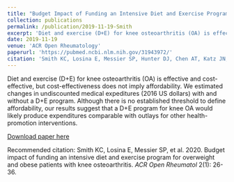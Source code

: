 ```yaml
---
title: "Budget Impact of Funding an Intensive Diet and Exercise Program for Overweight and Obese Patients With Knee Osteoarthritis"
collection: publications
permalink: /publication/2019-11-19-Smith
excerpt: 'Diet and exercise (D+E) for knee osteoarthritis (OA) is effective and cost-effective, but cost-effectiveness does not imply affordability. We estimated changes in undiscounted medical expeditures (2016 US dollars) with and without a D+E program. Although there is no established threshold to define affordability, our results suggest that a D+E program for knee OA would likely produce expenditures comparable with outlays for other health-promotion interventions.'
date: 2019-11-19
venue: 'ACR Open Rheumatology'
paperurl: 'https://pubmed.ncbi.nlm.nih.gov/31943972/'
citation: 'Smith KC, Losina E, Messier SP, Hunter DJ, Chen AT, Katz JN, Paltiel AD. 2020. Budget impact of funding an intensive diet and exercise program for overweight and obese patients with knee osteoarthritis. <i>ACR Open Rheumatology</i> 2(1): 26-36.'
---
```

Diet and exercise (D+E) for knee osteoarthritis (OA) is effective and cost-effective, but cost-effectiveness does not imply affordability. We estimated changes in undiscounted medical expeditures (2016 US dollars) with and without a D+E program. Although there is no established threshold to define affordability, our results suggest that a D+E program for knee OA would likely produce expenditures comparable with outlays for other health-promotion interventions.

[Download paper here](http://angela-t-chen.github.io/files/2020_Smith_BIAD+E.pdf)

Recommended citation: Smith KC, Losina E, Messier SP, et al. 2020. Budget impact of funding an intensive diet and exercise program for overweight and obese patients with knee osteoarthritis. <i>ACR Open Rheumatol</i> 2(1): 26-36.